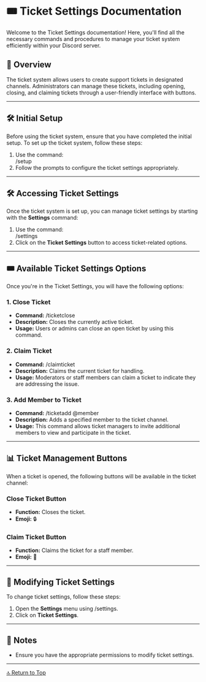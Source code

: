 <link rel="stylesheet" type="text/css" href="styles.css">


# 🎟️ Ticket Settings Documentation

Welcome to the Ticket Settings documentation! Here, you'll find all the necessary commands and procedures to manage your ticket system efficiently within your Discord server.

## 📜 Overview

The ticket system allows users to create support tickets in designated channels. Administrators can manage these tickets, including opening, closing, and claiming tickets through a user-friendly interface with buttons.

---

## 🛠️ Initial Setup

Before using the ticket system, ensure that you have completed the initial setup. To set up the ticket system, follow these steps:

1. Use the command:  
   /setup
2. Follow the prompts to configure the ticket settings appropriately.

---

## 🛠️ Accessing Ticket Settings

Once the ticket system is set up, you can manage ticket settings by starting with the **Settings** command:

1. Use the command:  
   /settings
2. Click on the **Ticket Settings** button to access ticket-related options.

---

## 🎟️ Available Ticket Settings Options

Once you're in the Ticket Settings, you will have the following options:


### 1. Close Ticket
- **Command:** /ticketclose
- **Description:** Closes the currently active ticket.
- **Usage:** Users or admins can close an open ticket by using this command.

### 2. Claim Ticket
- **Command:** /claimticket
- **Description:** Claims the current ticket for handling.
- **Usage:** Moderators or staff members can claim a ticket to indicate they are addressing the issue.

### 3. Add Member to Ticket
- **Command:** /ticketadd @member
- **Description:** Adds a specified member to the ticket channel.
- **Usage:** This command allows ticket managers to invite additional members to view and participate in the ticket.

---

## 📊 Ticket Management Buttons

When a ticket is opened, the following buttons will be available in the ticket channel:

### Close Ticket Button
- **Function:** Closes the ticket.
- **Emoji:** 🔒

### Claim Ticket Button
- **Function:** Claims the ticket for a staff member.
- **Emoji:** 📝

---

## 🔄 Modifying Ticket Settings

To change ticket settings, follow these steps:

1. Open the **Settings** menu using /settings.
2. Click on **Ticket Settings**.

---

## 📝 Notes

- Ensure you have the appropriate permissions to modify ticket settings.
---


[🔝 Return to Top](index.md)

